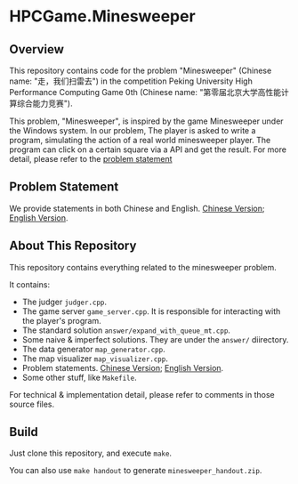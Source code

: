 # HPCGame.Minesweeper

## Overview 

This repository contains code for the problem "Minesweeper"  (Chinese name: "走，我们扫雷去") in the competition Peking University High Performance Computing Game 0th (Chinese name: "第零届北京大学高性能计算综合能力竞赛").

This problem, "Minesweeper", is inspired by the game Minesweeper  under the Windows system. In our problem, The player is asked to write a program, simulating the action of a real world minesweeper player. The program can click on a certain square via a API and get the result. For more detail, please refer to the [problem statement](#problem_statement)

## Problem Statement

We provide statements in both Chinese and English. [Chinese Version](statement/zh-cn.md); [English Version](statement/en-us.md).

## About This Repository

This repository contains everything related to the minesweeper problem.

It contains:

- The judger `judger.cpp`.
- The game server `game_server.cpp`. It is responsible for interacting with the player's program.
- The standard solution `answer/expand_with_queue_mt.cpp`.
- Some naive & imperfect solutions. They are under the `answer/` diirectory.
- The data generator `map_generator.cpp`.
- The map visualizer `map_visualizer.cpp`.
- Problem statements. [Chinese Version](statement/zh-cn.md); [English Version](statement/en-us.md).
- Some other stuff, like `Makefile`.

For technical & implementation detail, please refer to comments in those source files.

## Build

Just clone this repository, and execute `make`.

You can also use `make handout` to generate `minesweeper_handout.zip`.